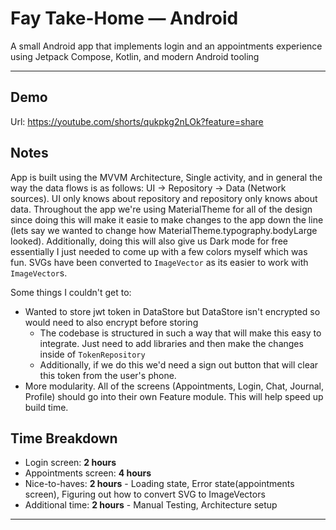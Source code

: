 # Fay Take-Home — Android

A small Android app that implements login and an appointments experience using Jetpack Compose, Kotlin, and modern Android tooling

---

## Demo

Url: https://youtube.com/shorts/qukpkg2nLOk?feature=share

## Notes

App is built using the MVVM Architecture, Single activity, and in general the way the data flows is as follows: UI -> Repository -> Data (Network sources). UI only knows about repository and repository only knows about data.
Throughout the app we're using MaterialTheme for all of the design since doing this will make it easie to make changes to the app down the line (lets say we wanted to change how  MaterialTheme.typography.bodyLarge looked).
Additionally, doing this will also give us Dark mode for free essentially I just needed to come up with a few colors myself which was fun. SVGs have been converted to `ImageVector` as its easier to work with `ImageVector`s.

Some things I couldn't get to:

- Wanted to store jwt token in DataStore but DataStore isn't encrypted so would need to also encrypt before storing
  - The codebase is structured in such a way that will make this easy to integrate. Just need to add libraries and then make the changes inside of `TokenRepository`
  - Additionally, if we do this we'd need a sign out button that will clear this token from the user's phone.
- More modularity. All of the screens (Appointments, Login, Chat, Journal, Profile) should go into their own Feature module. This will help speed up build time.

## Time Breakdown

- Login screen: **2 hours**
- Appointments screen: **4 hours**
- Nice-to-haves: **2 hours** - Loading state, Error state(appointments screen), Figuring out how to convert SVG to ImageVectors 
- Additional time: **2 hours** - Manual Testing, Architecture setup

---
